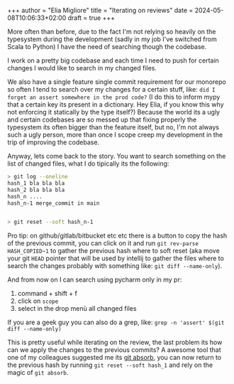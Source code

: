 +++
author = "Elia Migliore"
title = "Iterating on reviews"
date = 2024-05-08T10:06:33+02:00
draft = true
+++

More often than before, due to the fact I'm not relying so heavily on the typesystem during the development (sadly in my job I've switched from Scala to Python) I have the need of searching though the codebase.

I work on a pretty big codebase and each time I need to push for certain changes I would like to search in my changed files.

We also have a single feature single commit requirement for our monorepo so often I tend to search over my changes for a certain stuff, like:
`did I forget an assert somewhere in the prod code?` (I do this to inform mypy that a certain key its present in a dictionary. Hey Elia, if you know this why not enforcing it statically by the type itself?)
Because the world its a ugly and certain codebases are so messed up that fixing properly the typesystem its often bigger than the feature itself, but no, I'm not always such a ugly person, more than once I scope creep my development in the trip of improving the codebase.


Anyway, lets come back to the story.
You want to search something on the list of changed files, what I do tipically its the following:
```bash
> git log --oneline
hash_1 bla bla bla
hash_2 bla bla bla
hash_n ....
hash_n-1 merge_commit in main


> git reset --soft hash_n-1
```

Pro tip: on github/gitlab/bitbucket etc etc there is a button to copy the hash of the previous commit, you can click on it
and run `git rev-parse HASH_COPIED~1` to gather the previous hash where to soft reset (aka move your git `HEAD` pointer that will be used by intellij to gather the files where to search the changes
probably with something like: `git diff --name-only`).

And from now on I can search using pycharm only in my pr:
1. command + shift + f
2. click on `scope`
3. select in the drop menù all changed files


If you are a geek guy you can also do a grep, like: `grep -n 'assert' $(git diff --name-only)`

This is pretty useful while iterating on the review, the last problem its how can we apply the changes to the previous commits?
A awesome tool that one of my colleagues suggested me its [git absorb](https://github.com/tummychow/git-absorb),
you can now return to the previous hash by running `git reset --soft hash_1` and rely on the magic of `git absorb`.